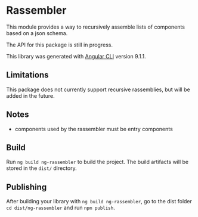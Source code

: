 # Rassembler

This module provides a way to recursively assemble lists of
components based on a json schema.

The API for this package is still in progress.

This library was generated with [Angular CLI](https://github.com/angular/angular-cli) version 9.1.1.

## Limitations

This package does not currently support recursive rassemblies,
but will be added in the future.

## Notes

- components used by the rassembler must be entry components

## Build

Run `ng build ng-rassembler` to build the project. The build artifacts will be stored in the `dist/` directory.

## Publishing

After building your library with `ng build ng-rassembler`, go to the dist folder `cd dist/ng-rassembler` and run `npm publish`.
